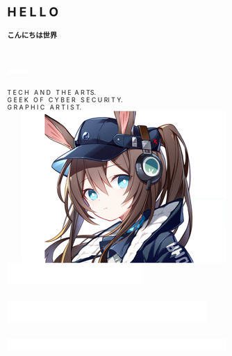 <h1><strong>H E L L O</strong></h1>
<h3><strong>こんにちは世界</strong></h3>

<br>
<br>
<p aligh="right"><img src="https://github.com/D3FaltXD/D3FaltXD/blob/e27f915259c4fafdad8c18994dbd49d31d897960/Images/image%207.png"></p>
<p><br>
<emphasis>T E C H &nbsp; A N D &nbsp;  T H E&nbsp;  A R TS.
<br> G E E K  &nbsp; O F &nbsp; C Y B E R &nbsp; S E C U RI T Y.
<br> G R A P H I C &nbsp;  A R T I S T.</emphasis>
<img align="right" width= "471px"
height=" 349" left= "649"top="185" src="https://github.com/D3FaltXD/D3FaltXD/blob/1113ede8f1c89b787f60713c6e07a1a6eb0a10fc/Images/image%2014.png">
</p>
<br>
<br>
<div align="left">
  <img src="https://github.com/D3FaltXD/D3FaltXD/blob/b8f7d2c3f5331afb3d86b54b58a966df926dba16/Images/image%208.png" alt="Snow">
</div> 
<br>
<br>
<div align="left">
  <img src="https://github.com/D3FaltXD/D3FaltXD/blob/9a84a214b8f50f8d787947829ffdf4bb49f4df12/Images/image%209.png" alt="Snow">
</div>
<br>
<br>
<div align="left">
  <img src="https://github.com/D3FaltXD/D3FaltXD/blob/9a84a214b8f50f8d787947829ffdf4bb49f4df12/Images/image%2010.png" alt="Snow">
</div>
